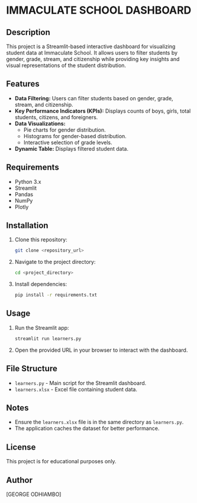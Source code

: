# IMMACULATE SCHOOL DASHBOARD

## Description

This project is a Streamlit-based interactive dashboard for visualizing student data at Immaculate School. It allows users to filter students by gender, grade, stream, and citizenship while providing key insights and visual representations of the student distribution.

## Features

- **Data Filtering:** Users can filter students based on gender, grade, stream, and citizenship.
- **Key Performance Indicators (KPIs):** Displays counts of boys, girls, total students, citizens, and foreigners.
- **Data Visualizations:**
  - Pie charts for gender distribution.
  - Histograms for gender-based distribution.
  - Interactive selection of grade levels.
- **Dynamic Table:** Displays filtered student data.

## Requirements

- Python 3.x
- Streamlit
- Pandas
- NumPy
- Plotly

## Installation

1. Clone this repository:
   ```bash
   git clone <repository_url>
   ```
2. Navigate to the project directory:
   ```bash
   cd <project_directory>
   ```
3. Install dependencies:
   ```bash
   pip install -r requirements.txt
   ```

## Usage

1. Run the Streamlit app:
   ```bash
   streamlit run learners.py
   ```
2. Open the provided URL in your browser to interact with the dashboard.

## File Structure

- `learners.py` - Main script for the Streamlit dashboard.
- `learners.xlsx` - Excel file containing student data.

## Notes

- Ensure the `learners.xlsx` file is in the same directory as `learners.py`.
- The application caches the dataset for better performance.

## License

This project is for educational purposes only.

## Author

[GEORGE ODHIAMBO]


